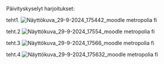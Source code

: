 Päivityskyselyt harjoitukset:

teht1.
![Näyttökuva_29-9-2024_175442_moodle metropolia fi](https://github.com/user-attachments/assets/e565a29c-c6f5-4ae3-ad2c-1a29661f76d0)

teht.2
![Näyttökuva_29-9-2024_17554_moodle metropolia fi](https://github.com/user-attachments/assets/e41fa4c3-76e8-4ca4-8809-163918b92b2a)

teht.3
![Näyttökuva_29-9-2024_17566_moodle metropolia fi](https://github.com/user-attachments/assets/ea44349b-1699-442e-a710-079cb7979a6c)

teht.4
![Näyttökuva_29-9-2024_175632_moodle metropolia fi](https://github.com/user-attachments/assets/3058c9ca-2af0-498e-ac1b-8ed9be34f001)
